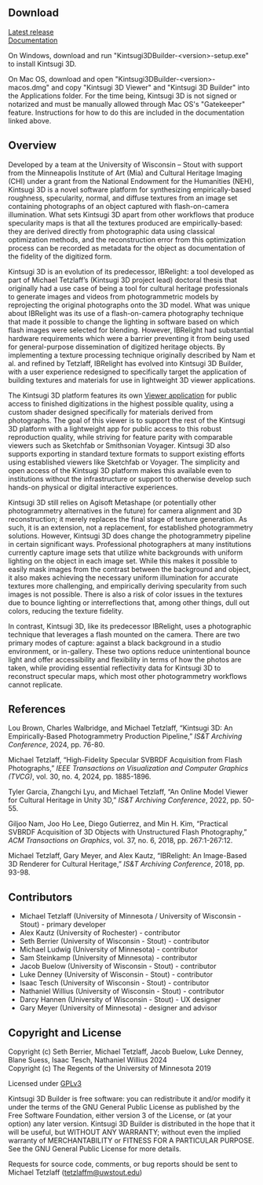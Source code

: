 ## Download
[Latest release](https://github.com/michaelt919/Kintsugi3DBuilder/releases/latest)\
[Documentation](https://michaelt919.github.io/Kintsugi3DBuilder/Kintsugi3DDocumentation.pdf)

On Windows, download and run "Kintsugi3DBuilder-\<version\>-setup.exe" to install Kintsugi 3D.

On Mac OS, download and open "Kintsugi3DBuilder-\<version\>-macos.dmg" and copy "Kintsugi 3D Viewer" and "Kintsugi 3D Builder" into the Applications folder.
For the time being, Kintsugi 3D is not signed or notarized and must be manually allowed through Mac OS's "Gatekeeper" feature.  Instructions for how to do this are included in the documentation linked above.

## Overview
Developed by a team at the University of Wisconsin – Stout with support from the Minneapolis Institute of Art (Mia) and Cultural Heritage Imaging (CHI) under a grant from the National Endowment for the Humanities (NEH), Kintsugi 3D is a novel software platform for synthesizing empirically-based roughness, specularity, normal, and diffuse textures from an image set containing photographs of an object captured with flash-on-camera illumination. What sets Kintsugi 3D apart from other workflows that produce specularity maps is that all the textures produced are empirically-based: they are derived directly from photographic data using classical optimization methods, and the reconstruction error from this optimization process can be recorded as metadata for the object as documentation of the fidelity of the digitized form.

Kintsugi 3D is an evolution of its predecessor, IBRelight: a tool developed as part of Michael Tetzlaff’s (Kintsugi 3D project lead) doctoral thesis that originally had a use case of being a tool for cultural heritage professionals to generate images and videos from photogrammetric models by reprojecting the original photographs onto the 3D model.  What was unique about IBRelight was its use of a flash-on-camera photography technique that made it possible to change the lighting in software based on which flash images were selected for blending.  However, IBRelight had substantial hardware requirements which were a barrier preventing it from being used for general-purpose dissemination of digitized heritage objects.  By implementing a texture processing technique originally described by Nam et al. and refined by Tetzlaff, IBRelight has evolved into Kintsugi 3D Builder, with a user experience redesigned to specifically target the application of building textures and materials for use in lightweight 3D viewer applications.

The Kintsugi 3D platform features its own [Viewer application](https://github.com/UWStout/Kintsugi3DViewer) for public access to finished digitizations in the highest possible quality, using a custom shader designed specifically for materials derived from photographs. The goal of this viewer is to support the rest of the Kintsugi 3D platform with a lightweight app for public access to this robust reproduction quality, while striving for feature parity with comparable viewers such as Sketchfab or Smithsonian Voyager. Kintsugi 3D also supports exporting in standard texture formats to support existing efforts using established viewers like Sketchfab or Voyager. The simplicity and open access of the Kintsugi 3D platform makes this available even to institutions without the infrastructure or support to otherwise develop such hands-on physical or digital interactive experiences.

Kintsugi 3D still relies on Agisoft Metashape (or potentially other photogrammetry alternatives in the future) for camera alignment and 3D reconstruction; it merely replaces the final stage of texture generation. As such, it is an extension, not a replacement, for established photogrammetry solutions. However, Kintsugi 3D does change the photogrammetry pipeline in certain significant ways. Professional photographers at many institutions currently capture image sets that utilize white backgrounds with uniform lighting on the object in each image set. While this makes it possible to easily mask images from the contrast between the background and object, it also makes achieving the necessary uniform illumination for accurate textures more challenging, and empirically deriving specularity from such images is not possible. There is also a risk of color issues in the textures due to bounce lighting or interreflections that, among other things, dull out colors, reducing the texture fidelity.

In contrast, Kintsugi 3D, like its predecessor IBRelight, uses a photographic technique that leverages a flash mounted on the camera. There are two primary modes of capture: against a black background in a studio environment, or in-gallery. These two options reduce unintentional bounce light and offer accessibility and flexibility in terms of how the photos are taken, while providing essential reflectivity data for Kintsugi 3D to reconstruct specular maps, which most other photogrammetry workflows cannot replicate.

## References
Lou Brown, Charles Walbridge, and Michael Tetzlaff, “Kintsugi 3D: An Empirically-Based Photogrammetry Production Pipeline,” *IS&T Archiving Conference*, 2024, pp. 76-80.

Michael Tetzlaff, “High-Fidelity Specular SVBRDF Acquisition from Flash Photographs,” *IEEE Transactions on Visualization and Computer Graphics (TVCG)*, vol. 30, no. 4, 2024, pp. 1885-1896.

Tyler Garcia, Zhangchi Lyu, and Michael Tetzlaff, “An Online Model Viewer for Cultural Heritage in Unity 3D,” *IS&T Archiving Conference*, 2022, pp. 50-55.

Giljoo Nam, Joo Ho Lee, Diego Gutierrez, and Min H. Kim, “Practical SVBRDF Acquisition of 3D Objects with Unstructured Flash Photography,” *ACM Transactions on Graphics*, vol. 37, no. 6, 2018, pp. 267:1-267:12.

Michael Tetzlaff, Gary Meyer, and Alex Kautz, “IBRelight: An Image-Based 3D Renderer for Cultural Heritage,” *IS&T Archiving Conference*, 2018, pp. 93-98.

## Contributors
- Michael Tetzlaff (University of Minnesota / University of Wisconsin - Stout) - primary developer
- Alex Kautz (University of Rochester) - contributor
- Seth Berrier (University of Wisconsin - Stout) - contributor
- Michael Ludwig (University of Minnesota) - contributor
- Sam Steinkamp (University of Minnesota) - contributor
- Jacob Buelow (University of Wisconsin - Stout) - contributor
- Luke Denney (University of Wisconsin - Stout) - contributor
- Isaac Tesch (University of Wisconsin - Stout) - contributor
- Nathaniel Willius (University of Wisconsin - Stout) - contributor
- Darcy Hannen (University of Wisconsin - Stout) - UX designer
- Gary Meyer (University of Minnesota) - designer and advisor

## Copyright and License

Copyright (c) Seth Berrier, Michael Tetzlaff, Jacob Buelow, Luke Denney, Blane Suess, Isaac Tesch, Nathaniel Willius 2024\
Copyright (c) The Regents of the University of Minnesota 2019

Licensed under [GPLv3](http://www.gnu.org/licenses/gpl-3.0.html)

Kintsugi 3D Builder is free software: you can redistribute it and/or modify it under the terms of the GNU General Public License as published by the Free Software Foundation, either version 3 of the License, or (at your option) any later version.
Kintsugi 3D Builder is distributed in the hope that it will be useful, but WITHOUT ANY WARRANTY; without even the implied warranty of MERCHANTABILITY or FITNESS FOR A PARTICULAR PURPOSE.  See the GNU General Public License for more details.
 
Requests for source code, comments, or bug reports should be sent to
Michael Tetzlaff ([tetzlaffm@uwstout.edu](mailto:tetzlaffm@uwstout.edu))
